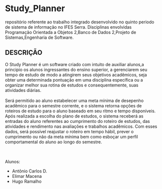# Study_Planner<br>
repositório referente ao trabalho integrado desenvolvido no quinto periodo de sistema de informação no IFES Serra. Disciplinas envolvidas Programação Orientada a Objetos 2,Banco de Dados 2,Projeto de Sistemas,Engenharia de Software.

## DESCRIÇÃO
O Study Planner é um software criado com intuito de auxiliar alunos,a principio os alunos ingressantes do ensino superior, a gerenciarem seu tempo de estudo de modo a atingirem seus objetivos acadêmicos, seja obter uma determinada pontuação em uma disciplina específica ou a organizar melhor sua rotina de estudos e consequentemente, suas atividades diárias.<br><br> 
Será permitido ao aluno estabelecer uma meta mínima de desepenho acadêmico para o semestre corrente, e o sistema retorna opções de roteiros de estudo para o aluno baseado em seu ritmo e tempo disponíveis. Após realizada a escolha do plano de estudos, o sistema receberá as entradas do aluno referentes ao cumprimento do roteiro de estudos, das atividades e rendimento nas avaliações e trabalhos acadêmicos. Com esses dados, será possível reajustar o roteiro em tempo hábil, prever o cumprimento ou não da meta mínima bem como esboçar um perfil comportamental do aluno ao longo do semestre. <br><br>


<br>Alunos:
* Antônio Carlos D.
* Elimar Macena
* Hugo Ramalho<br><br>


